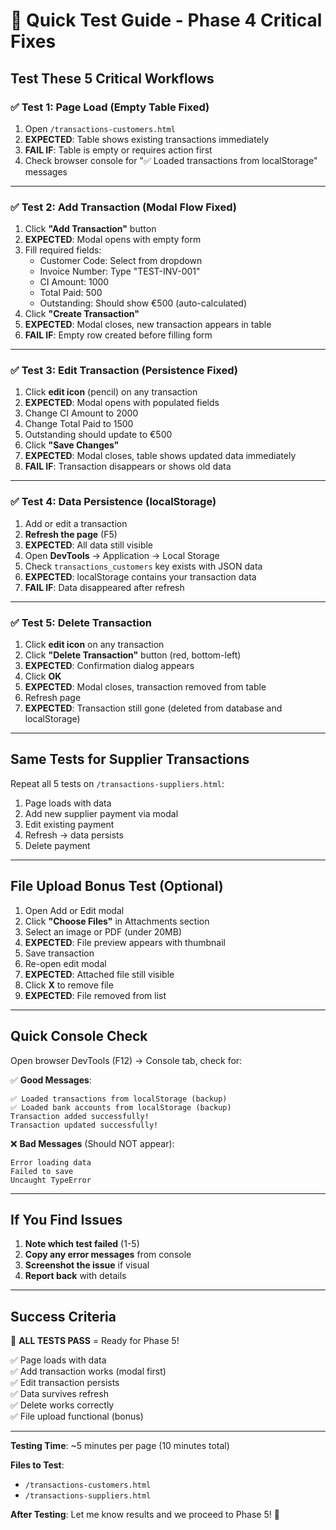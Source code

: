 # 🧪 Quick Test Guide - Phase 4 Critical Fixes

## Test These 5 Critical Workflows

### ✅ Test 1: Page Load (Empty Table Fixed)
1. Open `/transactions-customers.html`
2. **EXPECTED**: Table shows existing transactions immediately
3. **FAIL IF**: Table is empty or requires action first
4. Check browser console for "✅ Loaded transactions from localStorage" messages

---

### ✅ Test 2: Add Transaction (Modal Flow Fixed)
1. Click **"Add Transaction"** button
2. **EXPECTED**: Modal opens with empty form
3. Fill required fields:
   - Customer Code: Select from dropdown
   - Invoice Number: Type "TEST-INV-001"
   - CI Amount: 1000
   - Total Paid: 500
   - Outstanding: Should show €500 (auto-calculated)
4. Click **"Create Transaction"**
5. **EXPECTED**: Modal closes, new transaction appears in table
6. **FAIL IF**: Empty row created before filling form

---

### ✅ Test 3: Edit Transaction (Persistence Fixed)
1. Click **edit icon** (pencil) on any transaction
2. **EXPECTED**: Modal opens with populated fields
3. Change CI Amount to 2000
4. Change Total Paid to 1500
5. Outstanding should update to €500
6. Click **"Save Changes"**
7. **EXPECTED**: Modal closes, table shows updated data immediately
8. **FAIL IF**: Transaction disappears or shows old data

---

### ✅ Test 4: Data Persistence (localStorage)
1. Add or edit a transaction
2. **Refresh the page** (F5)
3. **EXPECTED**: All data still visible
4. Open **DevTools** → Application → Local Storage
5. Check `transactions_customers` key exists with JSON data
6. **EXPECTED**: localStorage contains your transaction data
7. **FAIL IF**: Data disappeared after refresh

---

### ✅ Test 5: Delete Transaction
1. Click **edit icon** on any transaction
2. Click **"Delete Transaction"** button (red, bottom-left)
3. **EXPECTED**: Confirmation dialog appears
4. Click **OK**
5. **EXPECTED**: Modal closes, transaction removed from table
6. Refresh page
7. **EXPECTED**: Transaction still gone (deleted from database and localStorage)

---

## Same Tests for Supplier Transactions

Repeat all 5 tests on `/transactions-suppliers.html`:
1. Page loads with data
2. Add new supplier payment via modal
3. Edit existing payment
4. Refresh → data persists
5. Delete payment

---

## File Upload Bonus Test (Optional)

1. Open Add or Edit modal
2. Click **"Choose Files"** in Attachments section
3. Select an image or PDF (under 20MB)
4. **EXPECTED**: File preview appears with thumbnail
5. Save transaction
6. Re-open edit modal
7. **EXPECTED**: Attached file still visible
8. Click **X** to remove file
9. **EXPECTED**: File removed from list

---

## Quick Console Check

Open browser DevTools (F12) → Console tab, check for:

✅ **Good Messages**:
```
✅ Loaded transactions from localStorage (backup)
✅ Loaded bank accounts from localStorage (backup)
Transaction added successfully!
Transaction updated successfully!
```

❌ **Bad Messages** (Should NOT appear):
```
Error loading data
Failed to save
Uncaught TypeError
```

---

## If You Find Issues

1. **Note which test failed** (1-5)
2. **Copy any error messages** from console
3. **Screenshot the issue** if visual
4. **Report back** with details

---

## Success Criteria

🎯 **ALL TESTS PASS** = Ready for Phase 5!

✅ Page loads with data  
✅ Add transaction works (modal first)  
✅ Edit transaction persists  
✅ Data survives refresh  
✅ Delete works correctly  
✅ File upload functional (bonus)

---

**Testing Time**: ~5 minutes per page (10 minutes total)

**Files to Test**:
- `/transactions-customers.html`
- `/transactions-suppliers.html`

**After Testing**: Let me know results and we proceed to Phase 5! 🚀

